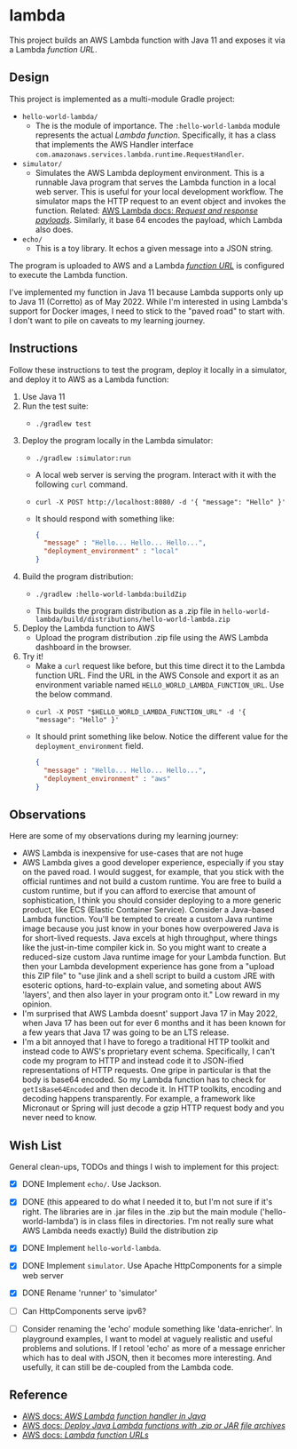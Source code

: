 # lambda

This project builds an AWS Lambda function with Java 11 and exposes it via a Lambda *function URL*.


## Design

This project is implemented as a multi-module Gradle project:

* `hello-world-lambda/`
  * The is the module of importance. The `:hello-world-lambda` module represents the actual *Lambda function*. Specifically,
    it has a class that implements the AWS Handler interface `com.amazonaws.services.lambda.runtime.RequestHandler`.
* `simulator/`
  * Simulates the AWS Lambda deployment environment. This is a runnable Java program that serves the Lambda function in
    a local web server. This is useful for your local development workflow. The simulator maps the HTTP request to an
    event object and invokes the function. Related: [AWS Lambda docs: *Request and response payloads*](https://docs.aws.amazon.com/lambda/latest/dg/urls-invocation.html#urls-payloads).
    Similarly, it base 64 encodes the payload, which Lambda also does.
* `echo/`
  * This is a toy library. It echos a given message into a JSON string.

The program is uploaded to AWS and a Lambda [*function URL*](https://docs.aws.amazon.com/lambda/latest/dg/lambda-urls.html) is configured to execute the Lambda function.

I've implemented my function in Java 11 because Lambda supports only up to Java 11 (Corretto) as of May 2022. While I'm
interested in using Lambda's support for Docker images, I need to stick to the "paved road" to start with. I don't want
to pile on caveats to my learning journey.

## Instructions

Follow these instructions to test the program, deploy it locally in a simulator, and deploy it to AWS as a Lambda function:

1. Use Java 11
2. Run the test suite:
   * ```shell
     ./gradlew test
     ```
4. Deploy the program locally in the Lambda simulator:
   * ```shell
     ./gradlew :simulator:run
     ```
   * A local web server is serving the program. Interact with it with the following `curl` command.
   * ```shell
     curl -X POST http://localhost:8080/ -d '{ "message": "Hello" }'
     ```
   * It should respond with something like:
     ```json
     {
       "message" : "Hello... Hello... Hello...",
       "deployment_environment" : "local"
     }
     ```
5. Build the program distribution:
   * ```shell
     ./gradlew :hello-world-lambda:buildZip
     ```
   * This builds the program distribution as a .zip file in `hello-world-lambda/build/distributions/hello-world-lambda.zip`
6. Deploy the Lambda function to AWS
   * Upload the program distribution .zip file using the AWS Lambda dashboard in the browser.
7. Try it!
   * Make a `curl` request like before, but this time direct it to the Lambda function URL. Find the URL in the AWS Console
     and export it as an environment variable named `HELLO_WORLD_LAMBDA_FUNCTION_URL`. Use the below command.
   * ```shell
     curl -X POST "$HELLO_WORLD_LAMBDA_FUNCTION_URL" -d '{ "message": "Hello" }'
     ```
   * It should print something
     like below. Notice the different value for the `deployment_environment` field.
     ```json
     {
       "message" : "Hello... Hello... Hello...",
       "deployment_environment" : "aws"
     }
     ```

## Observations

Here are some of my observations during my learning journey:

* AWS Lambda is inexpensive for use-cases that are not huge
* AWS Lambda gives a good developer experience, especially if you stay on the paved road. I would suggest, for example,
  that you stick with the official runtimes and not build a custom runtime. You are free to build a custom runtime, but
  if you can afford to exercise that amount of sophistication, I think you should consider deploying to a more generic
  product, like ECS (Elastic Container Service). Consider a Java-based Lambda function. You'll be tempted to create a
  custom Java runtime image because you just know in your bones how overpowered Java is for short-lived requests. Java
  excels at high throughput, where things like the just-in-time compiler kick in. So you might want to create a reduced-size
  custom Java runtime image for your Lambda function. But then your Lambda development experience has gone from a "upload this ZIP file"
  to "use jlink and a shell script to build a custom JRE with esoteric options, hard-to-explain value, and someting about
  AWS 'layers', and then also layer in your program onto it." Low reward in my opinion.
* I'm surprised that AWS Lambda doesnt' support Java 17 in May 2022, when Java 17 has been out for ever 6 months and it
  has been known for a few years that Java 17 was going to be an LTS release.
* I'm a bit annoyed that I have to forego a traditional HTTP toolkit and instead code to AWS's proprietary event schema.
  Specifically, I can't code my program to HTTP and instead code it to JSON-ified representations of HTTP requests. One
  gripe in particular is that the body is base64 encoded. So my Lambda function has to check for `getIsBase64Encoded` and
  then decode it. In HTTP toolkits, encoding and decoding happens transparently. For example, a framework like Micronaut
  or Spring will just decode a gzip HTTP request body and you never need to know.


## Wish List

General clean-ups, TODOs and things I wish to implement for this project:

* [x] DONE Implement `echo/`. Use Jackson.
* [x] DONE (this appeared to do what I needed it to, but I'm not sure if it's right. The libraries are in .jar files in
  the .zip but the main module ('hello-world-lambda') is in class files in directories. I'm not really sure what AWS Lambda
  needs exactly) Build the distribution zip
* [x] DONE Implement `hello-world-lambda`.
* [x] DONE Implement `simulator`.  Use Apache HttpComponents for a simple web server
* [x] DONE Rename 'runner' to 'simulator'
* [ ] Can HttpComponents serve ipv6?
* [ ] Consider renaming the 'echo' module something like 'data-enricher'. In playground examples, I want to model at
  vaguely realistic and useful problems and solutions. If I retool 'echo' as more of a message enricher which has to deal
  with JSON, then it becomes more interesting. And usefully, it can still be de-coupled from the Lambda code.


## Reference

* [AWS docs: *AWS Lambda function handler in Java*](https://docs.aws.amazon.com/lambda/latest/dg/java-handler.html?icmpid=docs_lambda_help)
* [AWS docs: *Deploy Java Lambda functions with .zip or JAR file archives*](https://docs.aws.amazon.com/lambda/latest/dg/java-package.html)
* [AWS docs: *Lambda function URLs*](https://docs.aws.amazon.com/lambda/latest/dg/lambda-urls.html)
